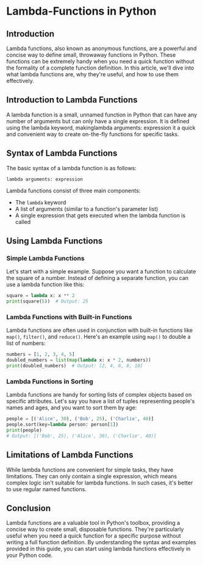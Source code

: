 <doc style="display: none;">
    title: 1.1: What is Python?
    titleID: 1-1-what-is-python
    description: ...
    type: Guide
    tags: ...
    author: Daniel Hamen
    authorID: danielhamen
    date: 2023-09-03
    url: guides/code/python-course/python-basics/what-is-python
    category: Code,Python,Python Course
    categorySlug: code,python,python-course
    guideURL: guides/code/python-course
    moduleNumber: 1.1
    moduleSlug: Python Course,1.: Python Basics,1.1: What is Python?
</doc>

# Lambda-Functions in Python

## Introduction

Lambda functions, also known as anonymous functions, are a powerful and concise way to define small, throwaway functions in Python. These functions can be extremely handy when you need a quick function without the formality of a complete function definition. In this article, we'll dive into what lambda functions are, why they're useful, and how to use them effectively.

## Introduction to Lambda Functions

A lambda function is a small, unnamed function in Python that can have any number of arguments but can only have a single expression. It is defined using the lambda keyword, makinglambda arguments: expression it a quick and convenient way to create on-the-fly functions for specific tasks.

## Syntax of Lambda Functions

The basic syntax of a lambda function is as follows:

```python:syntax
lambda arguments: expression
```

Lambda functions consist of three main components:

* The `lambda` keyword
* A list of arguments (similar to a function's parameter list)
* A single expression that gets executed when the lambda function is called

## Using Lambda Functions

### Simple Lambda Functions

Let's start with a simple example. Suppose you want a function to calculate the square of a number. Instead of defining a separate function, you can use a lambda function like this:

```python
square = lambda x: x ** 2
print(square(5))  # Output: 25
```

### Lambda Functions with Built-in Functions

Lambda functions are often used in conjunction with built-in functions like `map()`, `filter()`, and `reduce()`. Here's an example using `map()` to double a list of numbers:

```python
numbers = [1, 2, 3, 4, 5]
doubled_numbers = list(map(lambda x: x * 2, numbers))
print(doubled_numbers)  # Output: [2, 4, 6, 8, 10]
```

### Lambda Functions in Sorting

Lambda functions are handy for sorting lists of complex objects based on specific attributes. Let's say you have a list of tuples representing people's names and ages, and you want to sort them by age:

```python
people = [('Alice', 30), ('Bob', 25), ('Charlie', 40)]
people.sort(key=lambda person: person[1])
print(people)  
# Output: [('Bob', 25), ('Alice', 30), ('Charlie', 40)]
```

## Limitations of Lambda Functions

While lambda functions are convenient for simple tasks, they have limitations. They can only contain a single expression, which means complex logic isn't suitable for lambda functions. In such cases, it's better to use regular named functions.

## Conclusion

Lambda functions are a valuable tool in Python's toolbox, providing a concise way to create small, disposable functions. They're particularly useful when you need a quick function for a specific purpose without writing a full function definition. By understanding the syntax and examples provided in this guide, you can start using lambda functions effectively in your Python code.